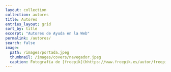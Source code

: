 ```yaml
---
layout: collection
collection: autores
title: Autores
entries_layout: grid
sort_by: title
excerpt: "Autores de Ayuda en la Web"
permalink: /autores/
search: false
image:
  path: /images/portada.jpeg
  thumbnail: /images/covers/navegador.jpeg
  caption: Fotografía de [freepik](hhttps://www.freepik.es/autor/freepik)
---
```

